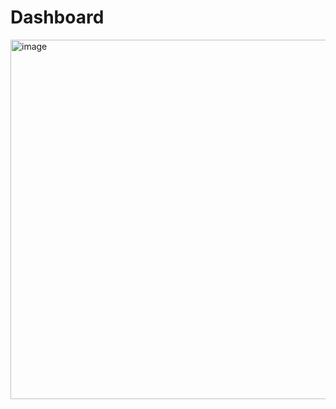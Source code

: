 # Dashboard 
<img width="575" alt="image" src="https://github.com/bugzzz4u/PowerBi_Dashboard/assets/125059410/b84c203e-070b-4d6c-bb46-96be6d0c13d0">


